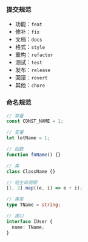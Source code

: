 ### 提交规范

- 功能：`feat`
- 修补：`fix`
- 文档：`docs`
- 格式：`style`
- 重构：`refactor`
- 测试：`test`
- 发布：`release`
- 回滚：`revert`
- 其他：`chore`

### 命名规范

```javascript
// 常量
const CONST_NAME = 1;

// 变量
let letName = 1;

// 函数
function fnName() {}

// 类
class ClassName {}

// 短生命周期
[1, 2].map((e, i) => e + i);
```

```typescript
// 类型
type TName = string;

// 接口
interface IUser {
  name: TName;
}
```
